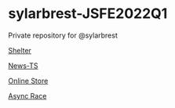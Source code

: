 # sylarbrest-JSFE2022Q1
Private repository for @sylarbrest

[Shelter](https://rolling-scopes-school.github.io/sylarbrest-JSFE2022Q1/shelter/pages/main "Shelter for pets")

[News-TS](https://rolling-scopes-school.github.io/sylarbrest-JSFE2022Q1/news-ts "Migration to TypeScript")

[Online Store](https://rolling-scopes-school.github.io/sylarbrest-JSFE2022Q1/online-store "Bicycle Online Store")

[Async Race](https://rolling-scopes-school.github.io/sylarbrest-JSFE2022Q1/async-race "Async Race")
